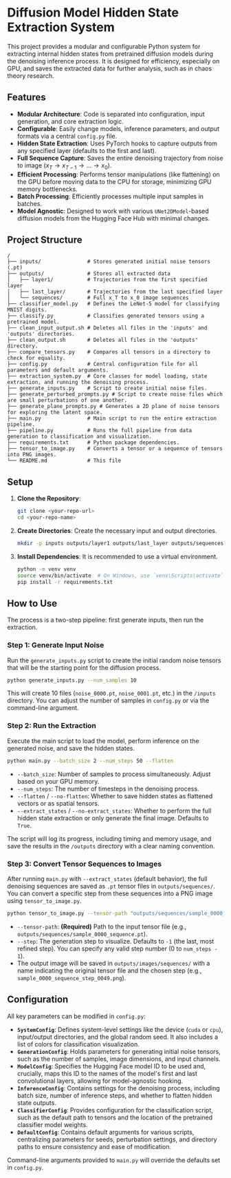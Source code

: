 # Diffusion Model Hidden State Extraction System

This project provides a modular and configurable Python system for extracting internal hidden states from pretrained diffusion models during the denoising inference process. It is designed for efficiency, especially on GPU, and saves the extracted data for further analysis, such as in chaos theory research.

## Features

- **Modular Architecture**: Code is separated into configuration, input generation, and core extraction logic.
- **Configurable**: Easily change models, inference parameters, and output formats via a central `config.py` file.
- **Hidden State Extraction**: Uses PyTorch hooks to capture outputs from any specified layer (defaults to the first and last).
- **Full Sequence Capture**: Saves the entire denoising trajectory from noise to image ($x_T \rightarrow x_{T-1} \rightarrow \dots \rightarrow x_0$).
- **Efficient Processing**: Performs tensor manipulations (like flattening) on the GPU before moving data to the CPU for storage, minimizing GPU memory bottlenecks.
- **Batch Processing**: Efficiently processes multiple input samples in batches.
- **Model Agnostic**: Designed to work with various `UNet2DModel`-based diffusion models from the Hugging Face Hub with minimal changes.

## Project Structure

```
/
├── inputs/               # Stores generated initial noise tensors (.pt)
├── outputs/              # Stores all extracted data
│   ├── layer1/           # Trajectories from the first specified layer
│   ├── last_layer/       # Trajectories from the last specified layer
│   └── sequences/        # Full x_T to x_0 image sequences
├── classifier_model.py   # Defines the LeNet-5 model for classifying MNIST digits.
├── classify.py           # Classifies generated tensors using a pretrained model.
├── clean_input_output.sh # Deletes all files in the 'inputs' and 'outputs' directories.
├── clean_output.sh       # Deletes all files in the 'outputs' directory.
├── compare_tensors.py    # Compares all tensors in a directory to check for equality.
├── config.py             # Central configuration file for all parameters and default arguments.
├── extraction_system.py  # Core classes for model loading, state extraction, and running the denoising process.
├── generate_inputs.py    # Script to create initial noise files.
├── generate_perturbed_prompts.py # Script to create noise files which are small perturbations of one another.
├── generate_plane_prompts.py # Generates a 2D plane of noise tensors for exploring the latent space.
├── main.py               # Main script to run the entire extraction pipeline.
├── pipeline.py           # Runs the full pipeline from data generation to classification and visualization.
├── requirements.txt      # Python package dependencies.
├── tensor_to_image.py    # Converts a tensor or a sequence of tensors into PNG images.
└── README.md             # This file
```

## Setup

1.  **Clone the Repository**:
    ```bash
    git clone <your-repo-url>
    cd <your-repo-name>
    ```

2.  **Create Directories**:
    Create the necessary input and output directories.
    ```bash
    mkdir -p inputs outputs/layer1 outputs/last_layer outputs/sequences
    ```

3.  **Install Dependencies**:
    It is recommended to use a virtual environment.
    ```bash
    python -m venv venv
    source venv/bin/activate  # On Windows, use `venv\Scripts\activate`
    pip install -r requirements.txt
    ```

## How to Use

The process is a two-step pipeline: first generate inputs, then run the extraction.

### Step 1: Generate Input Noise

Run the `generate_inputs.py` script to create the initial random noise tensors that will be the starting point for the diffusion process.

```bash
python generate_inputs.py --num_samples 10
```
This will create 10 files (`noise_0000.pt`, `noise_0001.pt`, etc.) in the `/inputs` directory. You can adjust the number of samples in `config.py` or via the command-line argument.

### Step 2: Run the Extraction

Execute the main script to load the model, perform inference on the generated noise, and save the hidden states.

```bash
python main.py --batch_size 2 --num_steps 50 --flatten
```

-   `--batch_size`: Number of samples to process simultaneously. Adjust based on your GPU memory.
-   `--num_steps`: The number of timesteps in the denoising process.
-   `--flatten` / `--no-flatten`: Whether to save hidden states as flattened vectors or as spatial tensors.
-   `--extract_states` / `--no-extract_states`: Whether to perform the full hidden state extraction or only generate the final image. Defaults to `True`.

The script will log its progress, including timing and memory usage, and save the results in the `/outputs` directory with a clear naming convention.

### Step 3: Convert Tensor Sequences to Images

After running `main.py` with `--extract_states` (default behavior), the full denoising sequences are saved as `.pt` tensor files in `outputs/sequences/`. You can convert a specific step from these sequences into a PNG image using `tensor_to_image.py`.

```bash
python tensor_to_image.py --tensor-path "outputs/sequences/sample_0000_sequence.pt" --step -1
```

-   `--tensor-path`: **(Required)** Path to the input tensor file (e.g., `outputs/sequences/sample_0000_sequence.pt`).
-   `--step`: The generation step to visualize. Defaults to `-1` (the last, most refined step). You can specify any valid step number (0 to `num_steps - 1`).
-   The output image will be saved in `outputs/images/sequences/` with a name indicating the original tensor file and the chosen step (e.g., `sample_0000_sequence_step_0049.png`).

## Configuration

All key parameters can be modified in `config.py`:

-   **`SystemConfig`**: Defines system-level settings like the device (`cuda` or `cpu`), input/output directories, and the global random seed. It also includes a list of colors for classification visualization.
-   **`GenerationConfig`**: Holds parameters for generating initial noise tensors, such as the number of samples, image dimensions, and input channels.
-   **`ModelConfig`**: Specifies the Hugging Face model ID to be used and, crucially, maps this ID to the names of the model's first and last convolutional layers, allowing for model-agnostic hooking.
-   **`InferenceConfig`**: Contains settings for the denoising process, including batch size, number of inference steps, and whether to flatten hidden state outputs.
-   **`ClassifierConfig`**: Provides configuration for the classification script, such as the default path to tensors and the location of the pretrained classifier model weights.
-   **`DefaultConfig`**: Contains default arguments for various scripts, centralizing parameters for seeds, perturbation settings, and directory paths to ensure consistency and ease of modification.

Command-line arguments provided to `main.py` will override the defaults set in `config.py`.
